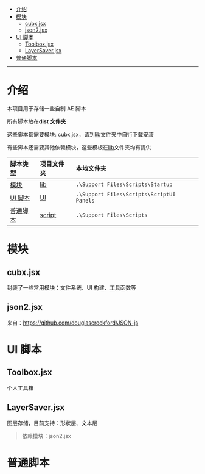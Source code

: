 -   [介绍](#介绍)
-   [模块](#模块)
    -   [cubx.jsx](#cubxjsx)
    -   [json2.jsx](#json2jsx)
-   [UI 脚本](#ui脚本)
    -   [Toolbox.jsx](#toolboxjsx)
    -   [LayerSaver.jsx](#layersaverjsx)
-   [普通脚本](#普通脚本)

---

# 介绍

本项目用于存储一些自制 AE 脚本

所有脚本放在**dist 文件夹**

这些脚本都需要模块: cubx.jsx，请到[lib](dist/lib)文件夹中自行下载安装

有些脚本还需要其他依赖模块，这些模板在[lib](dist/lib)文件夹均有提供

| 脚本类型              | 项目文件夹            | 本地文件夹                                |
| :-------------------- | :-------------------- | :---------------------------------------- |
| [模块](#模块)         | [lib](dist/lib)       | `.\Support Files\Scripts\Startup`         |
| [UI 脚本](#UI脚本)    | [UI](dist/UI)         | `.\Support Files\Scripts\ScriptUI Panels` |
| [普通脚本](#普通脚本) | [script](dist/script) | `.\Support Files\Scripts`                 |

# 模块

## cubx.jsx

封装了一些常用模块：文件系统、UI 构建、工具函数等

## json2.jsx

来自：https://github.com/douglascrockford/JSON-js

# UI 脚本

## Toolbox.jsx

个人工具箱

## LayerSaver.jsx

图层存储，目前支持：形状层、文本层

> 依赖模块：json2.jsx

# 普通脚本
